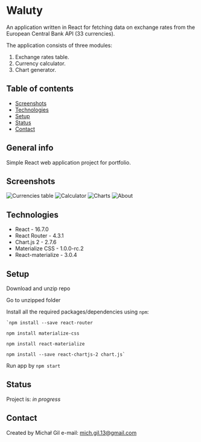 # Waluty
 An application written in React for fetching data on exchange rates from the European Central Bank API (33 currencies).

The application consists of three modules:
1. Exchange rates table.
2. Currency calculator.
3. Chart generator.

## Table of contents

 * [Screenshots](#Screenshots)
 * [Technologies](#Technologies)
 * [Setup](#Setup)
 * [Status](#Status)
 * [Contact](#Contact)

## General info
Simple React web application project for portfolio.

## Screenshots
![Currencies table](https://i.ibb.co/PG5R5Fg/table2.png "Currencies table")
![Calculator](https://i.ibb.co/HqVcDTr/calc.png "Calculator")
![Charts](https://i.ibb.co/Mk9T3Nx/charts.png "Charts")
![About](https://i.ibb.co/R0nD643/about.png "About")

## Technologies
* React - 16.7.0
* React Router - 4.3.1
* Chart.js 2 - 2.7.6
* Materialize CSS - 1.0.0-rc.2
* React-materialize - 3.0.4

## Setup
   Download and unzip repo
   
   Go to unzipped folder
   
   Install all the required packages/dependencies using `npm`:
   
    `npm install --save react-router
   
    npm install materialize-css
    
    npm install react-materialize
    
    npm install --save react-chartjs-2 chart.js`
   
   Run app by `npm start`

## Status
Project is: _in progress_

## Contact
Created by Michał Gil
e-mail: mich.gil.13@gmail.com

